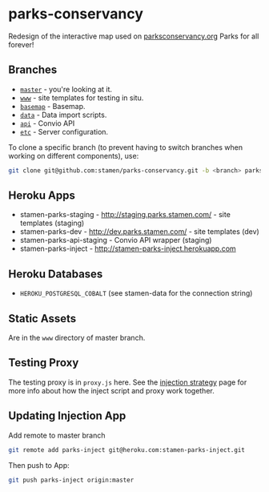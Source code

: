 # parks-conservancy

Redesign of the interactive map used on
[parksconservancy.org](http://www.parksconservancy.org/) Parks for all forever!

## Branches

* [`master`](https://github.com/stamen/parks-conservancy) - you're looking at it.
* [`www`](https://github.com/stamen/parks-conservancy/tree/www) - site
  templates for testing in situ.
* [`basemap`](https://github.com/stamen/parks-conservancy/tree/basemap) - Basemap.
* [`data`](https://github.com/stamen/parks-conservancy/tree/data) - Data import scripts.
* [`api`](https://github.com/stamen/parks-conservancy/tree/api) - Convio API
* [`etc`](https://github.com/stamen/parks-conservancy/tree/etc) - Server
  configuration.

To clone a specific branch (to prevent having to switch branches when working
on different components), use:

```bash
git clone git@github.com:stamen/parks-conservancy.git -b <branch> parks-conservancy-<branch>
```

## Heroku Apps

* stamen-parks-staging - http://staging.parks.stamen.com/ - site templates
  (staging)
* stamen-parks-dev - http://dev.parks.stamen.com/ - site templates (dev)
* stamen-parks-api-staging - Convio API wrapper (staging)
* stamen-parks-inject - http://stamen-parks-inject.herokuapp.com

## Heroku Databases

* `HEROKU_POSTGRESQL_COBALT` (see stamen-data for the connection string)

## Static Assets
Are in the `www` directory of master branch.

## Testing Proxy
The testing proxy is in `proxy.js` here. See the [injection
strategy](https://github.com/stamen/parks-conservancy/wiki/Injection-Strategy)
page for more info about how the inject script and proxy work together.

## Updating Injection App

Add remote to master branch
```bash
git remote add parks-inject git@heroku.com:stamen-parks-inject.git
```

Then push to App:
```bash
git push parks-inject origin:master
```
